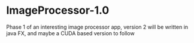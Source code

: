# ImageProcessor-1.0
Phase 1 of an interesting  image processor app, version 2 will be written in java FX, and maybe a CUDA based version to follow 
